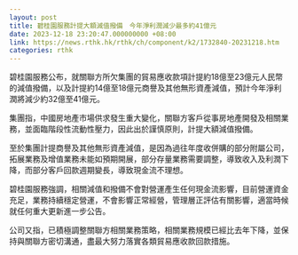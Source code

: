```yaml
---
layout: post
title: 碧桂園服務計提大額減值撥備　今年淨利潤減少最多約41億元
date: 2023-12-18 23:20:47.000000000 +08:00
link: https://news.rthk.hk/rthk/ch/component/k2/1732840-20231218.htm
categories: rthk
---
```


碧桂園服務公布，就關聯方所欠集團的貿易應收款項計提約18億至23億元人民幣的減值撥備，以及計提約14億至18億元商譽及其他無形資產減值，預計今年淨利潤將減少約32億至41億元。

集團指，中國房地產市場供求發生重大變化，關聯方客戶從事房地產開發及相關業務，並面臨階段性流動性壓力，因此出於謹慎原則，計提大額減值撥備。

至於集團計提商譽及其他無形資產減值，是因為過往年度收併購的部分附屬公司，拓展業務及增值業務未能如預期開展，部分存量業務需要調整，導致收入及利潤下降，而部分客戶回款週期變長，導致現金流不理想。

碧桂園服務強調，相關減值和撥備不會對營運產生任何現金流影響，目前營運資金充足，業務持續穩定營運，不會影響正常經營，管理層正評估有關影響，適當時候就任何重大更新進一步公告。

公司又指，已積極調整關聯方相關業務策略，相關業務規模已經比去年下降，並保持與關聯方密切溝通，盡最大努力落實各類貿易應收款回款措施。
